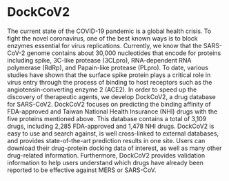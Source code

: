 # DockCoV2
The current state of the COVID-19 pandemic is a global health crisis. To fight the novel coronavirus, one of the best known ways is to block enzymes essential for virus replications. Currently, we know that the SARS-CoV-2 genome contains about 30,000 nucleotides that encode for proteins including spike, 3C-like protease (3CLpro), RNA-dependent RNA polymerase (RdRp), and Papain-like protease (PLpro). To date, various studies have shown that the surface spike protein plays a critical role in virus entry through the process of binding to host receptors such as the angiotensin-converting enzyme 2 (ACE2). In order to speed up the discovery of therapeutic agents, we develop DockCoV2, a drug database for SARS-CoV2. DockCoV2 focuses on predicting the binding affinity of FDA-approved and Taiwan National Health Insurance (NHI) drugs with the five proteins mentioned above. This database contains a total of 3,109 drugs, including 2,285 FDA-approved and 1,478 NHI drugs. DockCoV2 is easy to use and search against, is well cross-linked to external databases, and provides state-of-the-art prediction results in one site. Users can download their drug-protein docking data of interest, as well as many other drug-related information. Furthermore, DockCoV2 provides validation information to help users understand which drugs have already been reported to be effective against MERS or SARS-CoV.
